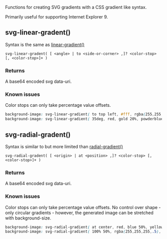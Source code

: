 
Functions for creating SVG gradients with a CSS gradient like syntax.

Primarily useful for supporting Internet Explorer 9.

## svg-linear-gradent()

Syntax is the same as [linear-gradient()](http://dev.w3.org/csswg/css3-images/#linear-gradient)

`svg-linear-gradent( [ <angle> | to <side-or-corner> ,]? <color-stop> [, <color-stop>]+ )`


### Returns

A base64 encoded svg data-uri.

### Known issues

Color stops can only take percentage value offsets.

```css
background-image: svg-linear-gradient( to top left, #fff, rgba(255,255,255,0) 80% );
background-image: svg-linear-gradient( 35deg, red, gold 20%, powderblue );
```


## svg-radial-gradent()

Syntax is similar to but more limited than [radial-gradient()](http://dev.w3.org/csswg/css3-images/#radial-gradient)

`svg-radial-gradent( [ <origin> | at <position> ,]? <color-stop> [, <color-stop>]+ )`

### Returns

A base64 encoded svg data-uri.

### Known issues

Color stops can only take percentage value offsets.
No control over shape - only circular gradients - however, the generated image can be stretched with background-size.

```css
background-image: svg-radial-gradient( at center, red, blue 50%, yellow );
background-image: svg-radial-gradient( 100% 50%, rgba(255,255,255,.5), rgba(255,255,255,0) );
```
